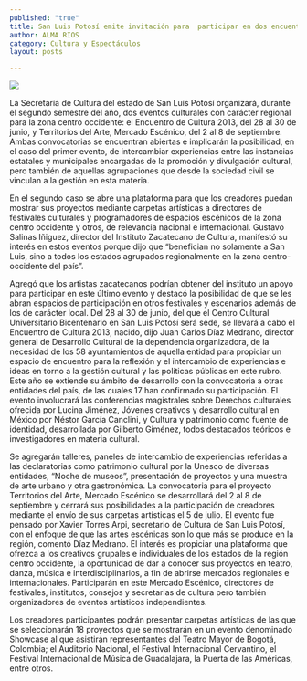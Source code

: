 ```yaml
---
published: "true"
title: San Luis Potosí emite invitación para  participar en dos encuentros culturales
author: ALMA RIOS
category: Cultura y Espectáculos
layout: posts

---
```


![](http://i.imgur.com/wtSXq0om.jpg)

La Secretaría de Cultura del estado de San Luis Potosí organizará, durante el segundo semestre del año, dos eventos culturales con carácter regional para la zona centro occidente: el Encuentro de Cultura 2013, del 28 al 30 de junio, y Territorios del Arte, Mercado Escénico, del 2 al 8 de septiembre.
Ambas convocatorias se encuentran abiertas e implicarán la posibilidad, en el caso del primer evento, de intercambiar experiencias entre las instancias estatales y municipales encargadas de la promoción y divulgación cultural, pero también de aquellas agrupaciones que desde la sociedad civil se vinculan a la gestión en esta materia.

En el segundo caso se abre una plataforma para que los creadores puedan mostrar sus proyectos mediante carpetas artísticas a directores de festivales culturales y programadores de espacios escénicos de la zona centro occidente y otros, de relevancia nacional e internacional.
Gustavo Salinas Iñiguez, director del Instituto Zacatecano de Cultura, manifestó su interés en estos eventos porque dijo que “benefician no solamente a San Luis, sino a todos los estados agrupados regionalmente en la zona centro-occidente del país”.

Agregó que los artistas zacatecanos podrían obtener del instituto un apoyo para participar en este último evento y destacó la posibilidad de que se les abran espacios de participación en otros festivales y escenarios además de los de carácter local.
Del 28 al 30 de junio, del que el Centro Cultural Universitario Bicentenario en San Luis Potosí será sede, se llevará a cabo el Encuentro de Cultura 2013, nacido, dijo Juan Carlos Díaz Medrano, director general de Desarrollo Cultural de la dependencia organizadora, de la necesidad de los 58 ayuntamientos de aquella entidad para propiciar un espacio de encuentro para la reflexión y el intercambio de experiencias e ideas en torno a la gestión cultural y las políticas públicas en este rubro.
Este año se extiende su ámbito de desarrollo con la convocatoria a otras entidades del país, de las cuales 17 han confirmado su participación.
El evento involucrará las conferencias magistrales sobre Derechos culturales ofrecida por Lucina Jiménez, Jóvenes creativos y desarrollo cultural en México por Néstor García Canclini, y Cultura y patrimonio como fuente de identidad, desarrollada por Gilberto Giménez, todos destacados teóricos e investigadores en materia cultural.

Se agregarán talleres, paneles de intercambio de experiencias referidas a las declaratorias como patrimonio cultural por la Unesco de diversas entidades, “Noche de museos”, presentación de proyectos y una muestra de arte urbano y otra gastronómica.
La convocatoria para el proyecto Territorios del Arte, Mercado Escénico se desarrollará del 2 al 8 de septiembre y cerrará sus posibilidades a la participación de creadores mediante el envío de sus carpetas artísticas el 5 de julio.
El evento fue pensado por Xavier Torres Arpi, secretario de Cultura de San Luis Potosí, con el enfoque de que las artes escénicas son lo que más se produce en la región, comentó Díaz Medrano.
El interés es propiciar una plataforma que ofrezca a los creativos grupales e individuales de los estados de la región centro occidente, la oportunidad de dar a conocer sus proyectos en teatro, danza, música e interdisciplinarios, a fin de abrirse mercados regionales e internacionales.
Participarán en este Mercado Escénico, directores de festivales, institutos, consejos y secretarias de cultura pero también organizadores de eventos artísticos independientes.

Los creadores participantes podrán presentar carpetas artísticas de las que se seleccionarán 18 proyectos que se mostrarán en un evento denominado Showcase al que asistirán representantes del Teatro Mayor de Bogotá, Colombia; el Auditorio Nacional, el Festival Internacional Cervantino, el Festival Internacional de Música de Guadalajara, la Puerta de las Américas, entre otros.
